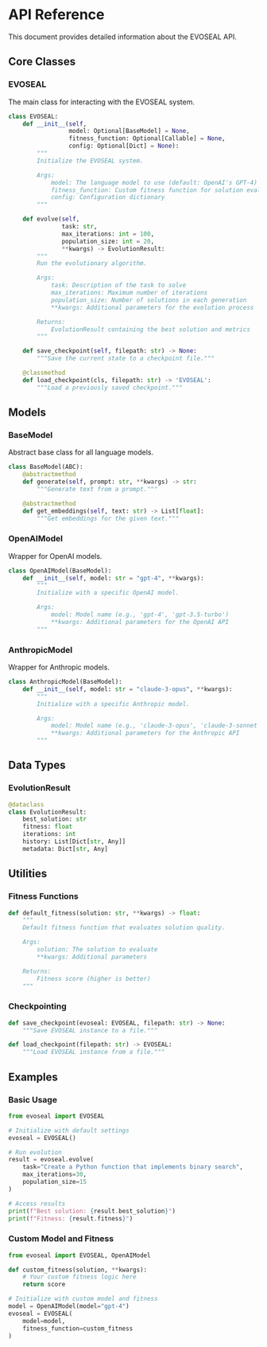 # API Reference

This document provides detailed information about the EVOSEAL API.

## Core Classes

### EVOSEAL

The main class for interacting with the EVOSEAL system.

```python
class EVOSEAL:
    def __init__(self,
                 model: Optional[BaseModel] = None,
                 fitness_function: Optional[Callable] = None,
                 config: Optional[Dict] = None):
        """
        Initialize the EVOSEAL system.

        Args:
            model: The language model to use (default: OpenAI's GPT-4)
            fitness_function: Custom fitness function for solution evaluation
            config: Configuration dictionary
        """

    def evolve(self,
               task: str,
               max_iterations: int = 100,
               population_size: int = 20,
               **kwargs) -> EvolutionResult:
        """
        Run the evolutionary algorithm.

        Args:
            task: Description of the task to solve
            max_iterations: Maximum number of iterations
            population_size: Number of solutions in each generation
            **kwargs: Additional parameters for the evolution process

        Returns:
            EvolutionResult containing the best solution and metrics
        """

    def save_checkpoint(self, filepath: str) -> None:
        """Save the current state to a checkpoint file."""

    @classmethod
    def load_checkpoint(cls, filepath: str) -> 'EVOSEAL':
        """Load a previously saved checkpoint."""
```

## Models

### BaseModel

Abstract base class for all language models.

```python
class BaseModel(ABC):
    @abstractmethod
    def generate(self, prompt: str, **kwargs) -> str:
        """Generate text from a prompt."""

    @abstractmethod
    def get_embeddings(self, text: str) -> List[float]:
        """Get embeddings for the given text."""
```

### OpenAIModel

Wrapper for OpenAI models.

```python
class OpenAIModel(BaseModel):
    def __init__(self, model: str = "gpt-4", **kwargs):
        """
        Initialize with a specific OpenAI model.

        Args:
            model: Model name (e.g., 'gpt-4', 'gpt-3.5-turbo')
            **kwargs: Additional parameters for the OpenAI API
        """
```

### AnthropicModel

Wrapper for Anthropic models.

```python
class AnthropicModel(BaseModel):
    def __init__(self, model: str = "claude-3-opus", **kwargs):
        """
        Initialize with a specific Anthropic model.

        Args:
            model: Model name (e.g., 'claude-3-opus', 'claude-3-sonnet')
            **kwargs: Additional parameters for the Anthropic API
        """
```

## Data Types

### EvolutionResult

```python
@dataclass
class EvolutionResult:
    best_solution: str
    fitness: float
    iterations: int
    history: List[Dict[str, Any]]
    metadata: Dict[str, Any]
```

## Utilities

### Fitness Functions

```python
def default_fitness(solution: str, **kwargs) -> float:
    """
    Default fitness function that evaluates solution quality.

    Args:
        solution: The solution to evaluate
        **kwargs: Additional parameters

    Returns:
        Fitness score (higher is better)
    """
```

### Checkpointing

```python
def save_checkpoint(evoseal: EVOSEAL, filepath: str) -> None:
    """Save EVOSEAL instance to a file."""

def load_checkpoint(filepath: str) -> EVOSEAL:
    """Load EVOSEAL instance from a file."""
```

## Examples

### Basic Usage

```python
from evoseal import EVOSEAL

# Initialize with default settings
evoseal = EVOSEAL()

# Run evolution
result = evoseal.evolve(
    task="Create a Python function that implements binary search",
    max_iterations=30,
    population_size=15
)

# Access results
print(f"Best solution: {result.best_solution}")
print(f"Fitness: {result.fitness}")
```

### Custom Model and Fitness

```python
from evoseal import EVOSEAL, OpenAIModel

def custom_fitness(solution, **kwargs):
    # Your custom fitness logic here
    return score

# Initialize with custom model and fitness
model = OpenAIModel(model="gpt-4")
evoseal = EVOSEAL(
    model=model,
    fitness_function=custom_fitness
)
```
